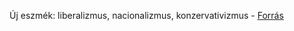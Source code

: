 Új eszmék: liberalizmus, nacionalizmus, konzervativizmus - [Forrás](https://www.nkp.hu/tankonyv/tortenelem_10_nat2020/lecke_05_015)
